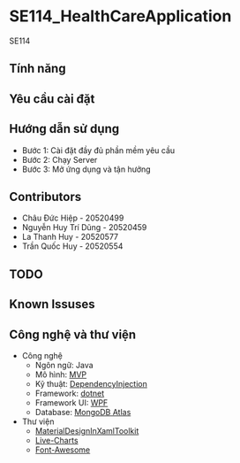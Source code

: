 # SE114_HealthCareApplication
SE114
## Tính năng

## Yêu cầu cài đặt


## Hướng dẫn sử dụng
- Bước 1: Cài đặt đầy đủ phần mềm yêu cầu
- Bước 2: Chạy Server
- Bước 3: Mở ứng dụng và tận hưởng

## Contributors
- Châu Đức Hiệp - 20520499
- Nguyễn Huy Trí Dũng - 20520459
- La Thanh Huy - 20520577
- Trần Quốc Huy - 20520554


## TODO


## Known Issuses


## Công nghệ và thư viện
- Công nghệ
    - Ngôn ngữ: Java
    - Mô hình: [MVP](https://www.geeksforgeeks.org/mvp-model-view-presenter-architecture-pattern-in-android-with-example/)
    - Kỹ thuật: [DependencyInjection](https://docs.microsoft.com/en-us/dotnet/core/extensions/dependency-injection)
    - Framework: [dotnet](https://github.com/dotnet)
    - Framework UI: [WPF](https://github.com/dotnet/wpf)
    - Database: [MongoDB Atlas](https://www.mongodb.com/cloud/atlas)
- Thư viện
    - [MaterialDesignInXamlToolkit](https://github.com/MaterialDesignInXAML/MaterialDesignInXamlToolkit)
    - [Live-Charts](https://github.com/Live-Charts/Live-Charts)
    - [Font-Awesome](https://github.com/FortAwesome/Font-Awesome)